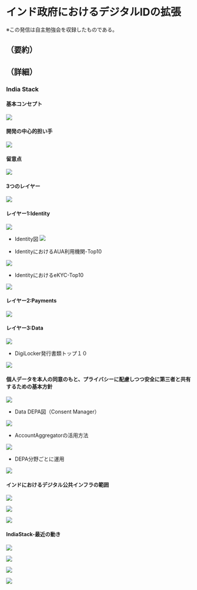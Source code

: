 # インド政府におけるデジタルIDの拡張
※この発信は自主勉強会を収録したものである。

## （要約）

## （詳細）

### India Stack

#### 基本コンセプト

![](../images/IndiaStack-基本コンセプト.PNG)

#### 開発の中心的担い手

![](../images/IndiaStack-開発の中心的担い手.PNG)

#### 留意点

![](../images/IndiaStack-留意点.PNG)

#### 3つのレイヤー

![](../images/IndiaStack-3つのレイヤー.PNG)

#### レイヤー1:Identity

![](../images/IndiaStack-レイヤー1Identity.PNG)

- Identity図
![](../images/IndiaStack-レイヤー1Identity図.PNG)

- IdentityにおけるAUA利用機関-Top10

![](../images/IndiaStack-レイヤー1Identity-AUA利用機関-Top10.PNG)

- IdentityにおけるeKYC-Top10

![](../images/IndiaStack-レイヤー1Identity-eKYC-Top10.PNG)

#### レイヤー2:Payments

![](../images/IndiaStack-レイヤー2Payments.png)

#### レイヤー3:Data

![](../images/IndiaStack-レイヤー3Data.png)

- DigiLocker発行書類トップ１０

![](../images/IndiaStack-レイヤー3Data-DigiLocker-Top10.png)

#### 個人データを本人の同意のもと、プライバシーに配慮しつつ安全に第三者と共有するための基本方針

![](../images/IndiaStack-レイヤー3Data-プライバシーの配慮（DEPA）.png)

- Data DEPA図（Consent Manager）

![](../images/IndiaStack-レイヤー3Data-DEPA図.png)

- AccountAggregatorの活用方法

![](../images/IndiaStack-レイヤー3Data-AccountAggregatorの活用.png)

- DEPA分野ごとに運用

![](../images/IndiaStack-レイヤー3Data-DEPA分野ごとに運用.png)

#### インドにおけるデジタル公共インフラの範囲

![](../images/インドにおけるデジタル公共インフラの範囲0.png)

![](../images/インドにおけるデジタル公共インフラの範囲1.png)

![](../images/インドにおけるデジタル公共インフラの範囲2.png)

#### IndiaStack-最近の動き

![](../images/IndiaStack-最近ーオープンAPI.png)

![](../images/IndiaStack-最近ー金融.png)

![](../images/IndiaStack-最近ー商取引.png)

![](../images/IndiaStack-最近ー医療.png)
